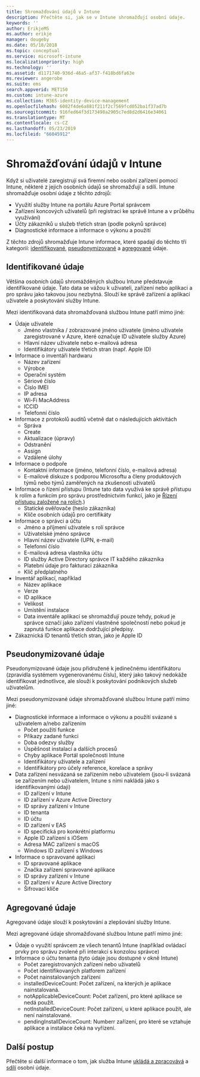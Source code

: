 ```yaml
---
title: Shromažďování údajů v Intune
description: Přečtěte si, jak se v Intune shromažďují osobní údaje.
keywords: ''
author: ErikjeMS
ms.author: erikje
manager: dougeby
ms.date: 05/18/2018
ms.topic: conceptual
ms.service: microsoft-intune
ms.localizationpriority: high
ms.technology: ''
ms.assetid: d1171740-936d-46a5-af37-f418bd6fa63e
ms.reviewer: angerobe
ms.suite: ems
search.appverid: MET150
ms.custom: intune-azure
ms.collection: M365-identity-device-management
ms.openlocfilehash: 6082f4de6a881f211f2c7569fcd052ba1f37ad7b
ms.sourcegitcommit: 916fed64f3d173498a2905c7ed8d2d6416e34061
ms.translationtype: MT
ms.contentlocale: cs-CZ
ms.lasthandoff: 05/23/2019
ms.locfileid: "66045912"
---
```

# <a name="data-collection-in-intune"></a>Shromažďování údajů v Intune

Když si uživatelé zaregistrují svá firemní nebo osobní zařízení pomocí Intune, některé z jejich osobních údajů se shromažďují a sdílí. Intune shromažďuje osobní údaje z těchto zdrojů:

- Využití služby Intune na portálu Azure Portal správcem
- Zařízení koncových uživatelů (při registraci ke správě Intune a v průběhu využívání)
- Účty zákazníků u služeb třetích stran (podle pokynů správce)
- Diagnostické informace a informace o výkonu a použití

Z těchto zdrojů shromažďuje Intune informace, které spadají do těchto tří kategorií: [identifikované](#identified-data), [pseudonymizované](#pseudonymized-data) a [agregované](#aggregated-data) údaje.

## <a name="identified-data"></a>Identifikované údaje

Většina osobních údajů shromážděných službou Intune představuje identifikované údaje. Tato data se vážou k uživateli, zařízení nebo aplikaci a pro správu jako takovou jsou nezbytná. Slouží ke správě zařízení a aplikací uživatele a poskytování služby Intune.

Mezi identifikovaná data shromažďovaná službou Intune patří mimo jiné: 

- Údaje uživatele
    - Jméno vlastníka / zobrazované jméno uživatele (jméno uživatele zaregistrované v Azure, které označuje ID uživatele služby Azure)
    - Hlavní název uživatele nebo e-mailová adresa
    - Identifikátory uživatele třetích stran (např. Apple ID)
- Informace o inventáři hardwaru
    - Název zařízení
    - Výrobce
    - Operační systém
    - Sériové číslo
    - Číslo IMEI
    - IP adresa
    - Wi-Fi MacAddress
    - ICCID
    - Telefonní číslo
- Informace z protokolů auditů včetně dat o následujících aktivitách
    - Správa
    - Create
    - Aktualizace (úpravy)
    - Odstranění
    - Assign
    - Vzdálené úlohy
- Informace o podpoře
    - Kontaktní informace (jméno, telefonní číslo, e-mailová adresa)
    - E-mailové diskuze s podporou Microsoftu a členy produktových týmů nebo týmů zaměřených na zkušenosti uživatelů
- Informace o řízení přístupu (Intune tato data využívá ke správě přístupu k rolím a funkcím pro správu prostřednictvím funkcí, jako je [Řízení přístupu založené na rolích](role-based-access-control.md).)
    - Statické ověřovače (heslo zákazníka)
    - Klíče osobních údajů pro certifikáty 
- Informace o správci a účtu
    - Jméno a příjmení uživatele s rolí správce
    - Uživatelské jméno správce
    - Hlavní název uživatele (UPN, e-mail)
    - Telefonní číslo
    - E-mailová adresa vlastníka účtu
    - ID služby Active Directory správce IT každého zákazníka
    - Platební údaje pro fakturaci zákazníka
    - Klíč předplatného
- Inventář aplikací, například
    - Název aplikace
    - Verze
    - ID aplikace
    - Velikost
    - Umístění instalace
    - Data inventáře aplikací se shromažďují pouze tehdy, pokud je správce označí jako zařízení vlastněné společností nebo pokud je zapnutá funkce aplikace dodržující předpisy.  
- Zákaznická ID tenantů třetích stran, jako je Apple ID 

## <a name="pseudonymized-data"></a>Pseudonymizované údaje

Pseudonymizované údaje jsou přidružené k jedinečnému identifikátoru (zpravidla systémem vygenerovanému číslu), který jako takový nedokáže identifikovat jednotlivce, ale slouží k poskytování podnikových služeb uživatelům. 

Mezi pseudonymizované údaje shromažďované službou Intune patří mimo jiné: 

- Diagnostické informace a informace o výkonu a použití svázané s uživatelem a/nebo zařízením
    - Počet použití funkce
    - Příkazy zadané funkci
    - Doba odezvy služby
    - Úspěšnost instalací a dalších procesů
    - Chyby aplikace Portál společnosti Intune
    - Identifikátory uživatele a zařízení
    - Identifikátory pro účely reference, korelace a správy 
- Data zařízení nesvázaná se zařízením nebo uživatelem (jsou-li svázaná se zařízením nebo uživatelem, Intune s nimi nakládá jako s identifikovanými údaji)
    - ID zařízení v Intune
    - ID zařízení v Azure Active Directory
    - ID správy zařízení v Intune
    - ID tenanta
    - ID účtu
    - ID zařízení v EAS
    - ID specifická pro konkrétní platformu
    - Apple ID zařízení s iOSem
    - Adresa MAC zařízení s macOS
    - Windows ID zařízení s Windows
- Informace o spravované aplikaci
    - ID spravované aplikace
    - Značka zařízení spravované aplikace
    - ID správy zařízení v Intune
    - ID zařízení v Azure Active Directory
    - Šifrovací klíče

## <a name="aggregated-data"></a>Agregované údaje

Agregované údaje slouží k poskytování a zlepšování služby Intune. 

Mezi agregované údaje shromažďované službou Intune patří mimo jiné: 

- Údaje o využití správcem ze všech tenantů Intune (například ovládací prvky pro správu zvolené při interakci s konzolou správce)
- Informace o účtu tenanta (tyto údaje jsou dostupné v okně Intune)
    - Počet zaregistrovaných zařízení nebo uživatelů
    - Počet identifikovaných platforem zařízení  
    - Počet nainstalovaných zařízení
    - installedDeviceCount: Počet zařízení, na kterých je aplikace nainstalovaná.
    - notApplicableDeviceCount: Počet zařízení, pro které aplikace se nedá použít.
    - notInstalledDeviceCount: Počet zařízení, u které aplikace použít, ale není nainstalované.
    - pendingInstallDeviceCount: Numberr zařízení, pro které se vztahuje aplikace a instalace čeká na vyřízení.
    
## <a name="next-steps"></a>Další postup

Přečtěte si další informace o tom, jak služba Intune [ukládá a zpracovává](privacy-data-store-process.md) a [sdílí](privacy-data-secure-share.md) osobní údaje. 

